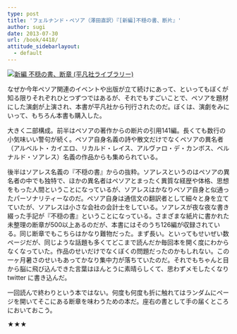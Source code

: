 ```yaml
---
type: post
title: 'フェルナンド・ペソア（澤田直訳）『[新編]不穏の書、断片』'
author: sugi
date: 2013-07-30
url: /book/4418/
attitude_sidebarlayout:
  - default
---
```

<a href="http://www.amazon.co.jp/exec/obidos/ASIN/458276780X/chezsugi-22/ref=nosim/" onclick="_gaq.push(['_trackEvent', 'outbound-article', 'http://www.amazon.co.jp/exec/obidos/ASIN/458276780X/chezsugi-22/ref=nosim/', '']);" name="amazletlink" target="_blank"><img src="http://i0.wp.com/ecx.images-amazon.com/images/I/41w3dhoWPML._SL160_.jpg?w=660" alt="新編 不穏の書、断章 (平凡社ライブラリー)" class="alignleft"  data-recalc-dims="1" /></a>

なぜか今年ペソア関連のイベントや出版が立て続けにあって、といってもぼくが知る限りそれぞれひとつずつではあるが、それでもすごいことで、ペソアを題材にした演劇が上演され、本書が平凡社から刊行されたのだ。ぼくは、演劇をみにいって、もちろん本書も購入した。

大きく二部構成。前半はペソアの著作からの断片の引用141編。長くても数行の小気味いい警句が続く。ペソア自身名義の詩や散文だけでなくペソアの異名者（アルベルト・カイエロ、リカルド・レイス、アルヴァロ・デ・カンボス、ベルナルド・ソアレス）名義の作品からも集められている。

後半はソアレス名義の『不穏の書』からの抜粋。ソアレスというのはペソアの異名者の中でも独特で、ほかの異名者はペソアとまったく異質な経歴や体格、思想をもった人間ということになっているが、ソアレスはかなりペソア自身と似通ったパーソナリティーなのだ。ペソア自身は通信文の翻訳者として細々と身を立てていたが、ソアレスは小さな会社の会計士をしている。ソアレスが夜な夜な書き綴った手記が『不穏の書』ということになっている。さまざまな紙片に書かれた未整理の断章が500以上あるのだが、本書にはそのうち126編が収録されている。同じ断章でもこちらはかなり難物だった。まず長い。といってもせいぜい数ページだが、同じような話題も多くてどこまで読んだか毎回本を開く度にわからなくなっていた。作品のせいだけでなくぼくの問題だったのかもしれない。この一ヶ月暑さのせいもあってかなり集中力が落ちていたのだ。それでもちゃんと目から脳に飛び込んできた言葉はほんとうに素晴らしくて、思わずメモしたくなり twitter に書き込んだ。

一回読んで終わりという本ではない。何度も何度も折に触れてはランダムにページを開いてそこにある断章を味わうための本だ。座右の書として手の届くところにおいておこう。

★★★
